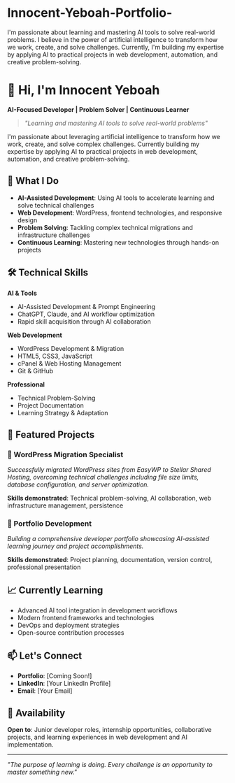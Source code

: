 # Innocent-Yeboah-Portfolio-
I'm passionate about learning and mastering AI tools to solve real-world problems. I believe in the power of artificial intelligence to transform how we work, create, and solve challenges. Currently, I'm building my expertise by applying AI to practical projects in web development, automation, and creative problem-solving. 

# 👋 Hi, I'm Innocent Yeboah

**AI-Focused Developer | Problem Solver | Continuous Learner**

> *"Learning and mastering AI tools to solve real-world problems"*

I'm passionate about leveraging artificial intelligence to transform how we work, create, and solve complex challenges. Currently building my expertise by applying AI to practical projects in web development, automation, and creative problem-solving.

## 🚀 What I Do

- **AI-Assisted Development**: Using AI tools to accelerate learning and solve technical challenges
- **Web Development**: WordPress, frontend technologies, and responsive design
- **Problem Solving**: Tackling complex technical migrations and infrastructure challenges
- **Continuous Learning**: Mastering new technologies through hands-on projects

## 🛠️ Technical Skills

**AI & Tools**
- AI-Assisted Development & Prompt Engineering
- ChatGPT, Claude, and AI workflow optimization
- Rapid skill acquisition through AI collaboration

**Web Development**
- WordPress Development & Migration
- HTML5, CSS3, JavaScript
- cPanel & Web Hosting Management
- Git & GitHub

**Professional**
- Technical Problem-Solving
- Project Documentation
- Learning Strategy & Adaptation

## 📁 Featured Projects

### 🔄 WordPress Migration Specialist
*Successfully migrated WordPress sites from EasyWP to Stellar Shared Hosting, overcoming technical challenges including file size limits, database configuration, and server optimization.*

**Skills demonstrated**: Technical problem-solving, AI collaboration, web infrastructure management, persistence

### 🎯 Portfolio Development
*Building a comprehensive developer portfolio showcasing AI-assisted learning journey and project accomplishments.*

**Skills demonstrated**: Project planning, documentation, version control, professional presentation

## 📈 Currently Learning

- Advanced AI tool integration in development workflows
- Modern frontend frameworks and technologies
- DevOps and deployment strategies
- Open-source contribution processes

## 📫 Let's Connect

- **Portfolio**: [Coming Soon!] <!-- Update with your live portfolio link -->
- **LinkedIn**: [Your LinkedIn Profile] <!-- Add your LinkedIn URL -->
- **Email**: [Your Email] <!-- Add your professional email -->

## 🎯 Availability

**Open to**: Junior developer roles, internship opportunities, collaborative projects, and learning experiences in web development and AI implementation.

---

*"The purpose of learning is doing. Every challenge is an opportunity to master something new."*

